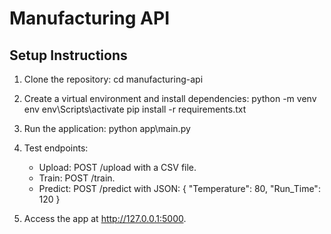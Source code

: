 # Manufacturing API 
 
## Setup Instructions 
 
1. Clone the repository: 
   cd manufacturing-api 
 
2. Create a virtual environment and install dependencies: 
   python -m venv env 
   env\Scripts\activate 
   pip install -r requirements.txt 
 
3. Run the application: 
   python app\main.py 
 
4. Test endpoints: 
   - Upload: POST /upload with a CSV file. 
   - Train: POST /train. 
   - Predict: POST /predict with JSON: 
       { "Temperature": 80, "Run_Time": 120 } 
 
5. Access the app at http://127.0.0.1:5000. 
